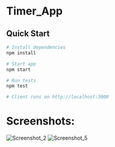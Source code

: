 # Timer_App

## Quick Start

``` bash
# Install dependencies
npm install

# Start app
npm start

# Run tests
npm test

# Client runs on http://localhost:3000
```


# Screenshots:

![Screenshot_2](https://user-images.githubusercontent.com/16613832/61575181-624e2800-aae6-11e9-8827-40ef1336167b.png)
![Screenshot_5](https://user-images.githubusercontent.com/16613832/61575182-637f5500-aae6-11e9-9a73-72aa071b39a7.png)
